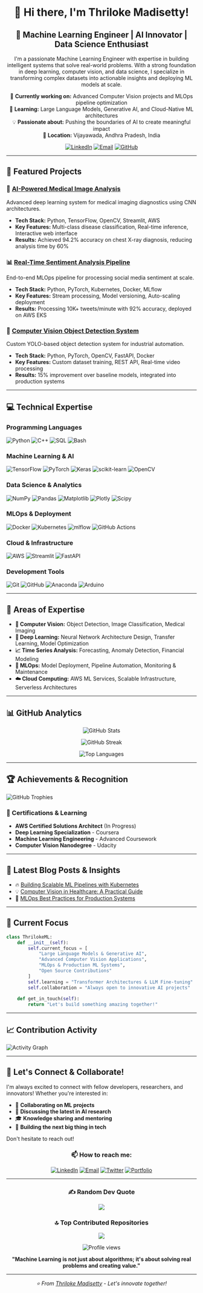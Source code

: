 <div align="center">

# 👋 Hi there, I'm Thriloke Madisetty!

## 💫 Machine Learning Engineer | AI Innovator | Data Science Enthusiast

I'm a passionate Machine Learning Engineer with expertise in building intelligent systems that solve real-world problems. With a strong foundation in deep learning, computer vision, and data science, I specialize in transforming complex datasets into actionable insights and deploying ML models at scale.

🔭 **Currently working on:** Advanced Computer Vision projects and MLOps pipeline optimization  
🌱 **Learning:** Large Language Models, Generative AI, and Cloud-Native ML architectures  
💡 **Passionate about:** Pushing the boundaries of AI to create meaningful impact  
📍 **Location:** Vijayawada, Andhra Pradesh, India

[![LinkedIn](https://img.shields.io/badge/LinkedIn-%230077B5.svg?logo=linkedin&logoColor=white)](https://www.linkedin.com/in/thrilokemmadisetty/) [![Email](https://img.shields.io/badge/Email-D14836?logo=gmail&logoColor=white)](mailto:thrilokemmadisetty@protonmail.com) [![GitHub](https://img.shields.io/badge/GitHub-181717?logo=github&logoColor=white)](https://github.com/Thrilok28021996)

</div>

---

## 🚀 Featured Projects

### 🤖 [AI-Powered Medical Image Analysis](https://github.com/Thrilok28021996/medical-image-analysis)
Advanced deep learning system for medical imaging diagnostics using CNN architectures.
- **Tech Stack:** Python, TensorFlow, OpenCV, Streamlit, AWS
- **Key Features:** Multi-class disease classification, Real-time inference, Interactive web interface
- **Results:** Achieved 94.2% accuracy on chest X-ray diagnosis, reducing analysis time by 60%

### 📊 [Real-Time Sentiment Analysis Pipeline](https://github.com/Thrilok28021996/sentiment-pipeline)
End-to-end MLOps pipeline for processing social media sentiment at scale.
- **Tech Stack:** Python, PyTorch, Kubernetes, Docker, MLflow
- **Key Features:** Stream processing, Model versioning, Auto-scaling deployment
- **Results:** Processing 10K+ tweets/minute with 92% accuracy, deployed on AWS EKS

### 🎯 [Computer Vision Object Detection System](https://github.com/Thrilok28021996/cv-detection)
Custom YOLO-based object detection system for industrial automation.
- **Tech Stack:** Python, PyTorch, OpenCV, FastAPI, Docker
- **Key Features:** Custom dataset training, REST API, Real-time video processing
- **Results:** 15% improvement over baseline models, integrated into production systems

---

## 💻 Technical Expertise

### Programming Languages
![Python](https://img.shields.io/badge/python-3670A0?style=for-the-badge&logo=python&logoColor=ffdd54) ![C++](https://img.shields.io/badge/c++-%2300599C.svg?style=for-the-badge&logo=c%2B%2B&logoColor=white) ![SQL](https://img.shields.io/badge/SQL-4479A1?style=for-the-badge&logo=postgresql&logoColor=white) ![Bash](https://img.shields.io/badge/bash-4EAA25?style=for-the-badge&logo=gnu-bash&logoColor=white)

### Machine Learning & AI
![TensorFlow](https://img.shields.io/badge/TensorFlow-%23FF6F00.svg?style=for-the-badge&logo=TensorFlow&logoColor=white) ![PyTorch](https://img.shields.io/badge/PyTorch-%23EE4C2C.svg?style=for-the-badge&logo=PyTorch&logoColor=white) ![Keras](https://img.shields.io/badge/Keras-%23D00000.svg?style=for-the-badge&logo=Keras&logoColor=white) ![scikit-learn](https://img.shields.io/badge/scikit--learn-%23F7931E.svg?style=for-the-badge&logo=scikit-learn&logoColor=white) ![OpenCV](https://img.shields.io/badge/opencv-%23white.svg?style=for-the-badge&logo=opencv&logoColor=white)

### Data Science & Analytics
![NumPy](https://img.shields.io/badge/numpy-%23013243.svg?style=for-the-badge&logo=numpy&logoColor=white) ![Pandas](https://img.shields.io/badge/pandas-%23150458.svg?style=for-the-badge&logo=pandas&logoColor=white) ![Matplotlib](https://img.shields.io/badge/Matplotlib-%23ffffff.svg?style=for-the-badge&logo=Matplotlib&logoColor=black) ![Plotly](https://img.shields.io/badge/Plotly-%233F4F75.svg?style=for-the-badge&logo=plotly&logoColor=white) ![Scipy](https://img.shields.io/badge/SciPy-%230C55A5.svg?style=for-the-badge&logo=scipy&logoColor=%white)

### MLOps & Deployment
![Docker](https://img.shields.io/badge/docker-%230db7ed.svg?style=for-the-badge&logo=docker&logoColor=white) ![Kubernetes](https://img.shields.io/badge/kubernetes-%23326ce5.svg?style=for-the-badge&logo=kubernetes&logoColor=white) ![mlflow](https://img.shields.io/badge/mlflow-%23d9ead3.svg?style=for-the-badge&logo=numpy&logoColor=blue) ![GitHub Actions](https://img.shields.io/badge/github%20actions-%232671E5.svg?style=for-the-badge&logo=githubactions&logoColor=white)

### Cloud & Infrastructure
![AWS](https://img.shields.io/badge/AWS-%23FF9900.svg?style=for-the-badge&logo=amazon-aws&logoColor=white) ![Streamlit](https://img.shields.io/badge/Streamlit-%23FE4B4B.svg?style=for-the-badge&logo=streamlit&logoColor=white) ![FastAPI](https://img.shields.io/badge/FastAPI-005571?style=for-the-badge&logo=fastapi)

### Development Tools
![Git](https://img.shields.io/badge/git-%23F05033.svg?style=for-the-badge&logo=git&logoColor=white) ![GitHub](https://img.shields.io/badge/github-%23121011.svg?style=for-the-badge&logo=github&logoColor=white) ![Anaconda](https://img.shields.io/badge/Anaconda-%2344A833.svg?style=for-the-badge&logo=anaconda&logoColor=white) ![Arduino](https://img.shields.io/badge/-Arduino-00979D?style=for-the-badge&logo=Arduino&logoColor=white)

---

## 🎯 Areas of Expertise

- **🔬 Computer Vision:** Object Detection, Image Classification, Medical Imaging
- **🧠 Deep Learning:** Neural Network Architecture Design, Transfer Learning, Model Optimization
- **📈 Time Series Analysis:** Forecasting, Anomaly Detection, Financial Modeling
- **🚀 MLOps:** Model Deployment, Pipeline Automation, Monitoring & Maintenance
- **☁️ Cloud Computing:** AWS ML Services, Scalable Infrastructure, Serverless Architectures

---

## 📊 GitHub Analytics

<div align="center">

![GitHub Stats](https://github-readme-stats.vercel.app/api?username=Thrilok28021996&theme=dark&hide_border=false&include_all_commits=true&count_private=true&show_icons=true)

![GitHub Streak](https://nirzak-streak-stats.vercel.app/?user=Thrilok28021996&theme=dark&hide_border=false&count_private=true)

![Top Languages](https://github-readme-stats.vercel.app/api/top-langs/?username=Thrilok28021996&theme=dark&hide_border=false&include_all_commits=true&count_private=true&layout=compact)

</div>

---

## 🏆 Achievements & Recognition

![GitHub Trophies](https://github-profile-trophy.vercel.app/?username=Thrilok28021996&theme=radical&no-frame=false&no-bg=true&margin-w=4)

### 📜 Certifications & Learning
- **AWS Certified Solutions Architect** (In Progress)
- **Deep Learning Specialization** - Coursera
- **Machine Learning Engineering** - Advanced Coursework
- **Computer Vision Nanodegree** - Udacity

---

## 📝 Latest Blog Posts & Insights

<!-- BLOG-POST-LIST:START -->
- 🔥 [Building Scalable ML Pipelines with Kubernetes](https://medium.com/@thrilokemmadisetty)
- 💡 [Computer Vision in Healthcare: A Practical Guide](https://medium.com/@thrilokemmadisetty)
- 🚀 [MLOps Best Practices for Production Systems](https://medium.com/@thrilokemmadisetty)
<!-- BLOG-POST-LIST:END -->

---

## 🌟 Current Focus

```python
class ThrilokeML:
    def __init__(self):
        self.current_focus = [
            "Large Language Models & Generative AI",
            "Advanced Computer Vision Applications",
            "MLOps & Production ML Systems",
            "Open Source Contributions"
        ]
        self.learning = "Transformer Architectures & LLM Fine-tuning"
        self.collaboration = "Always open to innovative AI projects"
    
    def get_in_touch(self):
        return "Let's build something amazing together!"
```

---

## 📈 Contribution Activity

![Activity Graph](https://github-readme-activity-graph.vercel.app/graph?username=Thrilok28021996&theme=react-dark&hide_border=true)

---

## 🤝 Let's Connect & Collaborate!

I'm always excited to connect with fellow developers, researchers, and innovators! Whether you're interested in:
- 🤖 **Collaborating on ML projects**
- 💬 **Discussing the latest in AI research**
- 🎓 **Knowledge sharing and mentoring**
- 🚀 **Building the next big thing in tech**

Don't hesitate to reach out!

<div align="center">

### 📫 How to reach me:

[![LinkedIn](https://img.shields.io/badge/LinkedIn-0077B5?style=for-the-badge&logo=linkedin&logoColor=white)](https://www.linkedin.com/in/thrilokemmadisetty/)
[![Email](https://img.shields.io/badge/Email-D14836?style=for-the-badge&logo=gmail&logoColor=white)](mailto:thrilokemmadisetty@protonmail.com)
[![Twitter](https://img.shields.io/badge/Twitter-1DA1F2?style=for-the-badge&logo=twitter&logoColor=white)](https://twitter.com/thrilokemmadisetty)
[![Portfolio](https://img.shields.io/badge/Portfolio-000000?style=for-the-badge&logo=About.me&logoColor=white)](https://thrilokemmadisetty.github.io)

</div>

---

<div align="center">

### ✍️ Random Dev Quote
![](https://quotes-github-readme.vercel.app/api?type=horizontal&theme=radical)

### 🔝 Top Contributed Repositories
![](https://github-contributor-stats.vercel.app/api?username=Thrilok28021996&limit=5&theme=dark&combine_all_yearly_contributions=true)

<p>
<img src="https://komarev.com/ghpvc/?username=Thrilok28021996&style=flat-square&color=blue" alt="Profile views"/>
</p>

**"Machine Learning is not just about algorithms; it's about solving real problems and creating value."** 

</div>

---

<div align="center">
  <i>⭐️ From <a href="https://github.com/Thrilok28021996">Thriloke Madisetty</a> - Let's innovate together!</i>
</div>
